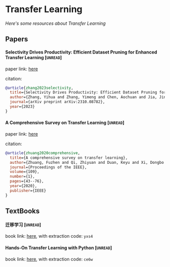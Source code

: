 # Transfer Learning
*Here's some resources about Transfer Learning*


## Papers


#### Selectivity Drives Productivity: Efficient Dataset Pruning for Enhanced Transfer Learning [`UNREAD`]

paper link: [here](https://arxiv.org/pdf/2310.08782)

citation: 
```bibtex
@article{zhang2023selectivity,
  title={Selectivity Drives Productivity: Efficient Dataset Pruning for Enhanced Transfer Learning},
  author={Zhang, Yihua and Zhang, Yimeng and Chen, Aochuan and Jia, Jinghan and Liu, Jiancheng and Liu, Gaowen and Hong, Mingyi and Chang, Shiyu and Liu, Sijia},
  journal={arXiv preprint arXiv:2310.08782},
  year={2023}
}
```
    


#### A Comprehensive Survey on Transfer Learning [`UNREAD`]
paper link: [here](https://arxiv.org/pdf/1911.02685)

citation: 
```bibtex
@article{zhuang2020comprehensive,
  title={A comprehensive survey on transfer learning},
  author={Zhuang, Fuzhen and Qi, Zhiyuan and Duan, Keyu and Xi, Dongbo and Zhu, Yongchun and Zhu, Hengshu and Xiong, Hui and He, Qing},
  journal={Proceedings of the IEEE},
  volume={109},
  number={1},
  pages={43--76},
  year={2020},
  publisher={IEEE}
}
```



## TextBooks

#### 迁移学习 [`UNREAD`]
book link: [here](https://pan.baidu.com/s/1mcxYEl6dUElThgI8jhP1QQ), with extraction code: `yxs4`



#### Hands-On Transfer Learning with Python [`UNREAD`]
book link: [here](https://pan.baidu.com/s/1QLPYiWA7DeKrZEpb4f0XiA), with extraction code: `ce6w`





